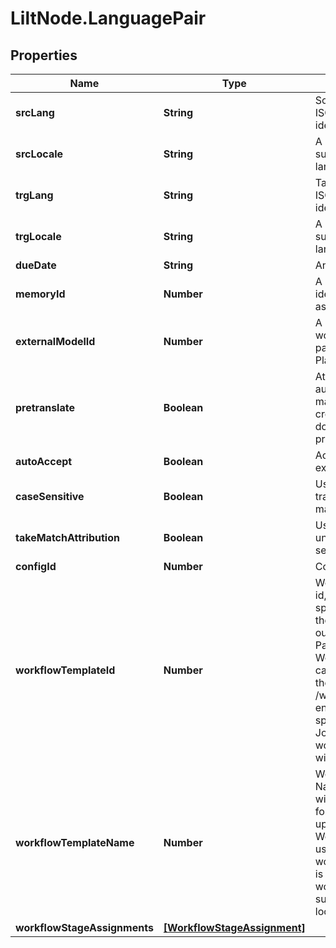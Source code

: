 # LiltNode.LanguagePair

## Properties

Name | Type | Description | Notes
------------ | ------------- | ------------- | -------------
**srcLang** | **String** | Source language, an ISO 639-1 language identifier. | [optional] 
**srcLocale** | **String** | A locale identifier, supported for source language. | [optional] 
**trgLang** | **String** | Target language, an ISO 639-1 language identifier. | 
**trgLocale** | **String** | A locale identifier, supported for target language. | [optional] 
**dueDate** | **String** | An ISO date. | [optional] 
**memoryId** | **Number** | A unique number identifying the associated Memory. | 
**externalModelId** | **Number** | A unique identifier for working with a third party model in the Lilt Platform | [optional] 
**pretranslate** | **Boolean** | Attribute translation authorship of exact matches to the creator of the document being pretranslated. | [optional] 
**autoAccept** | **Boolean** | Accept and lock exact matches. | [optional] 
**caseSensitive** | **Boolean** | Use case sensitive translation memory matching. | [optional] 
**takeMatchAttribution** | **Boolean** | Use MT for unmatched segments. | [optional] 
**configId** | **Number** | Configuration id | [optional] 
**workflowTemplateId** | **Number** | Workflow Template id, to assign a specific Workflow to the project created out of this Language Pair. WorkflowTemplateIds can be retrieved via the /workflows/templates endpoint. If not specified then the Job level workflowTemplateId will be used. | [optional] 
**workflowTemplateName** | **Number** | Workflow Template Name, when passed with TeamId it allows for an on the fly look up of the correct WorkflowTemplate to use. If workflowTemplateId is passed the workflowTemplateId supercedes other lookups. | [optional] 
**workflowStageAssignments** | [**[WorkflowStageAssignment]**](WorkflowStageAssignment.md) |  | [optional] 


